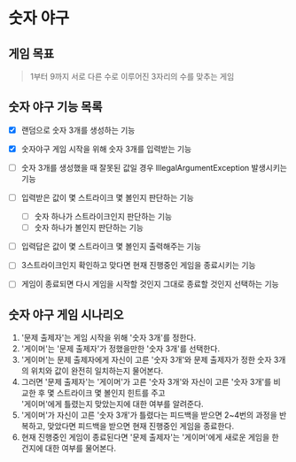 # 숫자 야구
## 게임 목표

>  1부터 9까지 서로 다른 수로 이루어진 3자리의 수를 맞추는 게임

## 숫자 야구 기능 목록

- [x] 랜덤으로 숫자 3개를 생성하는 기능
- [x] 숫자야구 게임 시작을 위해 숫자 3개를 입력받는 기능
- [ ] 숫자 3개를 생성했을 때 잘못된 값일 경우 IllegalArgumentException 발생시키는 기능

- [ ] 입력받은 값이 몇 스트라이크 몇 볼인지 판단하는 기능
  - [ ] 숫자 하나가 스트라이크인지 판단하는 기능
  - [ ] 숫자 하나가 볼인지 판단하는 기능
- [ ] 입력답은 값이 몇 스트라이크 몇 볼인지 출력해주는 기능

- [ ] 3스트라이크인지 확인하고 맞다면 현재 진행중인 게임을 종료시키는 기능
- [ ] 게임이 종료되면 다시 게임을 시작할 것인지 그대로 종료할 것인지 선택하는 기능

## 숫자 야구 게임 시나리오

1. '문제 출제자'는 게임 시작을 위해 '숫자 3개'를 정한다.
2. '게이머'는 '문제 출제자'가 정했을만한 '숫자 3개'를 선택한다.
3. '게이머'는 문제 출제자에게 자신이 고른 '숫자 3개'와 문제 출제자가 정한 숫자 3개의 위치와 값이 완전히 일치하는지 물어본다.
4. 그러면 '문제 출제자'는 '게이머'가 고른 '숫자 3개'와 자신이 고른 '숫자 3개'를 비교한 후 몇 스트라이크 몇 볼인지 힌트를 주고 <br>'게이머'에게 틀렸는지 맞았는지에 대한 여부를 알려준다.
5. '게이머'가 자신이 고른 '숫자 3개'가 틀렸다는 피드백을 받으면 2~4번의 과정을 반복하고, 맞았다면 피드백을 받으면 현재 진행중인 게임을 종료한다.
6. 현재 진행중인 게임이 종료된다면 '문제 출제자'는 '게이머'에게 새로운 게임을 한 건지에 대한 여부를 물어본다.
